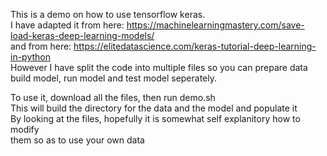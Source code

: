 This is a demo on how to use tensorflow keras.  
I have adapted it from here: https://machinelearningmastery.com/save-load-keras-deep-learning-models/  
and from here: https://elitedatascience.com/keras-tutorial-deep-learning-in-python  
However I have split the code into multiple files so you can prepare data
build model, run model and test model seperately.

To use it, download all the files, then run demo.sh  
This will build the directory for the data and the model and populate it  
By looking at the files, hopefully it is somewhat self explanitory how to modify  
them so as to use your own data







